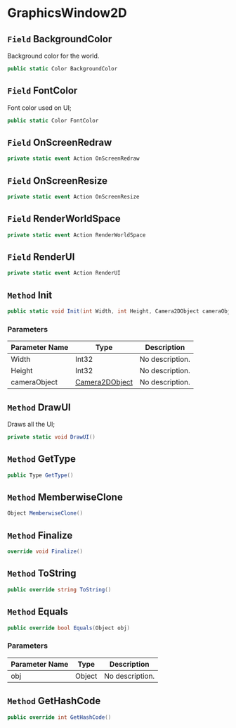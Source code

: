 # GraphicsWindow2D

## `Field` BackgroundColor
Background color for the world.
```csharp
public static Color BackgroundColor
```


## `Field` FontColor
Font color used on UI;
```csharp
public static Color FontColor
```


## `Field` OnScreenRedraw

```csharp
private static event Action OnScreenRedraw
```


## `Field` OnScreenResize

```csharp
private static event Action OnScreenResize
```


## `Field` RenderWorldSpace

```csharp
private static event Action RenderWorldSpace
```


## `Field` RenderUI

```csharp
private static event Action RenderUI
```


## `Method` Init

```csharp
public static void Init(int Width, int Height, Camera2DObject cameraObject)
```
### Parameters

| Parameter Name | Type | Description |
| --------- | --------- | --------- |
| Width | Int32 | No description. |
| Height | Int32 | No description. |
| cameraObject | [Camera2DObject](https://thiagomvas.github.io/GameEngine/Entities/Camera2DObject.html) | No description. |


## `Method` DrawUI
Draws all the UI;
```csharp
private static void DrawUI()
```


## `Method` GetType

```csharp
public Type GetType()
```


## `Method` MemberwiseClone

```csharp
Object MemberwiseClone()
```


## `Method` Finalize

```csharp
override void Finalize()
```


## `Method` ToString

```csharp
public override string ToString()
```


## `Method` Equals

```csharp
public override bool Equals(Object obj)
```
### Parameters

| Parameter Name | Type | Description |
| --------- | --------- | --------- |
| obj | Object | No description. |


## `Method` GetHashCode

```csharp
public override int GetHashCode()
```

